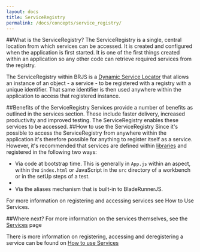 ```yaml
---
layout: docs
title: ServiceRegistry
permalink: /docs/concepts/service_registry/
---
```

##What is the ServiceRegistry?
The ServiceRegistry is a single, central location from which services can be accessed. It is created and configured when the application is first started. It is one of the first things created within an application so any other code can retrieve required services from the registry.

The ServiceRegistry within BRJS is a [Dynamic Service Locator](http://martinfowler.com/articles/injection.html#ADynamicServiceLocator) that allows an instance of an object - a service - to be registered with a registry with a unique identifier. That same identifier is then used anywhere within the application to access that registered instance.

##Benefits of the ServiceRegistry
Services provide a number of benefits as outlined in the services section. These include faster delivery, increased productivity and improved testing. The ServiceRegistry enables these services to be accessed.
##How to use the ServiceRegistry
Since it's possible to access the ServiceRegistry from anywhere within the application it's therefore possible for anything to register itself as a service. However, it's recommended that services are defined within [libraries](http://bladerunnerjs.org/docs/concepts/libraries/) and registered in the following two ways:

- Via code at bootstrap time. This is generally in `App.js` within an aspect, within the `index.html` or JavaScript in the `src` directory of a workbench or in the setUp steps of a test.
-
- Via the aliases mechanism that is built-in to BladeRunnerJS.

For more information on registering and accessing services see How to Use Services.

##Where next?
For more information on the services themselves, see the [Services](http://bladerunnerjs.org/docs/concepts/services/) page

There is more information on registering, accessing and deregistering a service can be found on [How to use Services](http://bladerunnerjs.org/docs/use/service_registry/)
